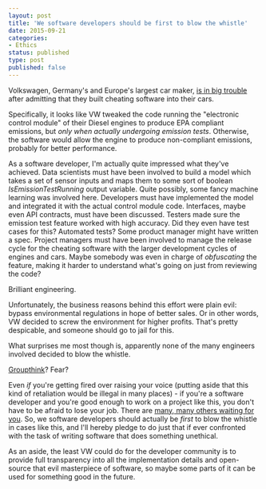 ```yaml
---
layout: post
title: 'We software developers should be first to blow the whistle'
date: 2015-09-21 
categories:
- Ethics
status: published
type: post
published: false
---
```


Volkswagen, Germany's and Europe's largest car maker, [is in big trouble](http://www.npr.org/sections/thetwo-way/2015/09/21/442174444/volkswagen-stock-plummets-as-ceo-apologizes-for-emissions-cheat) after admitting that they built cheating software into their cars.

<!-- more -->

Specifically, it looks like VW tweaked the code running the "electronic control module" of their Diesel engines to produce EPA compliant emissions, but *only when actually undergoing emission tests*. Otherwise, the software would allow the engine to produce non-compliant emissions, probably for better performance.

As a software developer, I'm actually quite impressed what they've achieved. Data scientists must have been involved to build a model which takes a set of sensor inputs and maps them to some sort of boolean *IsEmissionTestRunning* output variable. Quite possibly, some fancy machine learning was involved here. Developers must have implemented the model and integrated it with the actual control module code. Interfaces, maybe even API contracts, must have been discussed. Testers made sure the emission test feature worked with high accuracy. Did they even have test cases for this? Automated tests? Some product manager might have written a spec. Project managers must have been involved to manage the release cycle for the cheating software with the larger development cycles of engines and cars. Maybe somebody was even in charge of *obfuscating* the feature, making it harder to understand what's going on just from reviewing the code? 

Brilliant engineering.

Unfortunately, the business reasons behind this effort were plain evil: bypass environmental regulations in hope of better sales. Or in other words, VW decided to screw the environment for higher profits. That's pretty despicable, and someone should go to jail for this.

What surprises me most though is, apparently none of the many engineers involved decided to blow the whistle. 

[Groupthink](https://en.wikipedia.org/wiki/Groupthink)? Fear? 

Even *if* you're getting fired over raising your voice (putting aside that this kind of retaliation would be illegal in many places) - if you're a software developer and you're good enough to work on a project like this, you don't have to be afraid to lose your job. There are [many, many others waiting for you](http://careers.stackoverflow.com/jobs). So, we software developers should actually be *first* to blow the whistle in cases like this, and I'll hereby pledge to do just that if ever confronted with the task of writing software that does something unethical.

As an aside, the least VW could do for the developer community is to provide full transparency into all the implementation details and open-source that evil masterpiece of software, so maybe some parts of it can be used for something good in the future. 



